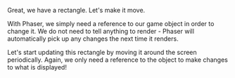 Great, we have a rectangle. Let's make it move.

With Phaser, we simply need a reference to our game object in order to change it. We do not need to tell anything to render - Phaser will automatically pick up any changes the next time it renders.

Let's start updating this rectangle by moving it around the screen periodically. Again, we only need a reference to the object to make changes to what is displayed!